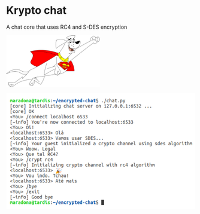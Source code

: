 # Krypto chat
A chat core that uses RC4 and S-DES encryption

<img src="https://github.com/mrmorais/encrypted-chat/blob/master/krypto.png?raw=true" width="250" />

![](https://github.com/mrmorais/encrypted-chat/blob/master/chat_example.png?raw=true)
